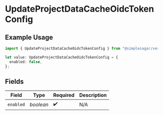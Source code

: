 # UpdateProjectDataCacheOidcTokenConfig

## Example Usage

```typescript
import { UpdateProjectDataCacheOidcTokenConfig } from "@simplesagar/vercel/models/updateprojectdatacacheop.js";

let value: UpdateProjectDataCacheOidcTokenConfig = {
  enabled: false,
};
```

## Fields

| Field              | Type               | Required           | Description        |
| ------------------ | ------------------ | ------------------ | ------------------ |
| `enabled`          | *boolean*          | :heavy_check_mark: | N/A                |